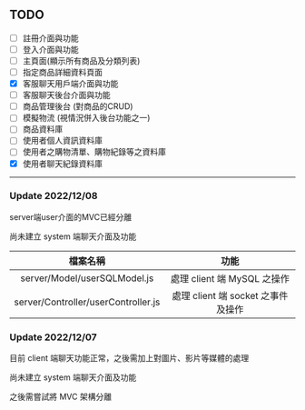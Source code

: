 ## TODO
- [ ] 註冊介面與功能
- [ ] 登入介面與功能
- [ ] 主頁面(顯示所有商品及分類列表)
- [ ] 指定商品詳細資料頁面
- [x] 客服聊天用戶端介面與功能 
- [ ] 客服聊天後台介面與功能
- [ ] 商品管理後台 (對商品的CRUD)
- [ ] 模擬物流 (視情況併入後台功能之一)
- [ ] 商品資料庫
- [ ] 使用者個人資訊資料庫
- [ ] 使用者之購物清單、購物紀錄等之資料庫
- [x] 使用者聊天紀錄資料庫
---

### Update 2022/12/08
server端user介面的MVC已經分離

尚未建立 system 端聊天介面及功能

|檔案名稱|功能|
|:-:|:-:|
|server/Model/userSQLModel.js|處理 client 端 MySQL 之操作|
|server/Controller/userController.js|處理 client 端 socket 之事件及操作|

### Update 2022/12/07

目前 client 端聊天功能正常，之後需加上對圖片、影片等媒體的處理

尚未建立 system 端聊天介面及功能

之後需嘗試將 MVC 架構分離